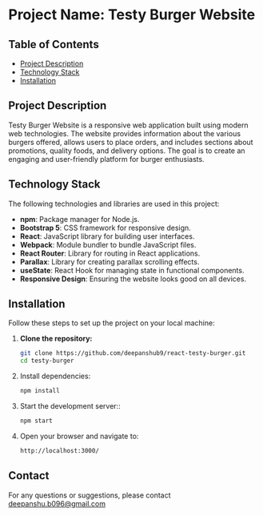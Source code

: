 # Project Name: Testy Burger Website

## Table of Contents

- [Project Description](#project-description)
- [Technology Stack](#technology-stack)
- [Installation](#installation)

## Project Description

Testy Burger Website is a responsive web application built using modern web technologies. The website provides information about the various burgers offered, allows users to place orders, and includes sections about promotions, quality foods, and delivery options. The goal is to create an engaging and user-friendly platform for burger enthusiasts.

## Technology Stack

The following technologies and libraries are used in this project:

- **npm**: Package manager for Node.js.
- **Bootstrap 5**: CSS framework for responsive design.
- **React**: JavaScript library for building user interfaces.
- **Webpack**: Module bundler to bundle JavaScript files.
- **React Router**: Library for routing in React applications.
- **Parallax**: Library for creating parallax scrolling effects.
- **useState**: React Hook for managing state in functional components.
- **Responsive Design**: Ensuring the website looks good on all devices.

## Installation

Follow these steps to set up the project on your local machine:

1. **Clone the repository:**
   ```bash
   git clone https://github.com/deepanshub9/react-testy-burger.git
   cd testy-burger
   ```
2. Install dependencies:
   ```bash
   npm install
   ```
3. Start the development server::
   ```bash
   npm start
   ```
4. Open your browser and navigate to:
   ```bash
   http://localhost:3000/
   ```

## Contact

For any questions or suggestions, please contact [deepanshu.b096@gmail.com](mailto:deepanshu.b096@gmail.com)
